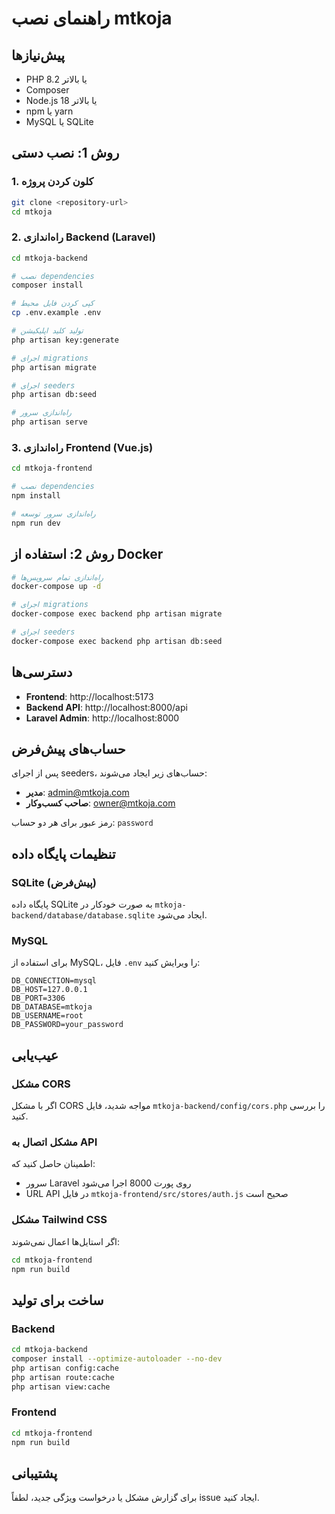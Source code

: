 # راهنمای نصب mtkoja

## پیش‌نیازها

- PHP 8.2 یا بالاتر
- Composer
- Node.js 18 یا بالاتر
- npm یا yarn
- MySQL یا SQLite

## روش 1: نصب دستی

### 1. کلون کردن پروژه
```bash
git clone <repository-url>
cd mtkoja
```

### 2. راه‌اندازی Backend (Laravel)

```bash
cd mtkoja-backend

# نصب dependencies
composer install

# کپی کردن فایل محیط
cp .env.example .env

# تولید کلید اپلیکیشن
php artisan key:generate

# اجرای migrations
php artisan migrate

# اجرای seeders
php artisan db:seed

# راه‌اندازی سرور
php artisan serve
```

### 3. راه‌اندازی Frontend (Vue.js)

```bash
cd mtkoja-frontend

# نصب dependencies
npm install

# راه‌اندازی سرور توسعه
npm run dev
```

## روش 2: استفاده از Docker

```bash
# راه‌اندازی تمام سرویس‌ها
docker-compose up -d

# اجرای migrations
docker-compose exec backend php artisan migrate

# اجرای seeders
docker-compose exec backend php artisan db:seed
```

## دسترسی‌ها

- **Frontend**: http://localhost:5173
- **Backend API**: http://localhost:8000/api
- **Laravel Admin**: http://localhost:8000

## حساب‌های پیش‌فرض

پس از اجرای seeders، حساب‌های زیر ایجاد می‌شوند:

- **مدیر**: admin@mtkoja.com
- **صاحب کسب‌وکار**: owner@mtkoja.com

رمز عبور برای هر دو حساب: `password`

## تنظیمات پایگاه داده

### SQLite (پیش‌فرض)
پایگاه داده SQLite به صورت خودکار در `mtkoja-backend/database/database.sqlite` ایجاد می‌شود.

### MySQL
برای استفاده از MySQL، فایل `.env` را ویرایش کنید:

```env
DB_CONNECTION=mysql
DB_HOST=127.0.0.1
DB_PORT=3306
DB_DATABASE=mtkoja
DB_USERNAME=root
DB_PASSWORD=your_password
```

## عیب‌یابی

### مشکل CORS
اگر با مشکل CORS مواجه شدید، فایل `mtkoja-backend/config/cors.php` را بررسی کنید.

### مشکل اتصال به API
اطمینان حاصل کنید که:
- سرور Laravel روی پورت 8000 اجرا می‌شود
- URL API در فایل `mtkoja-frontend/src/stores/auth.js` صحیح است

### مشکل Tailwind CSS
اگر استایل‌ها اعمال نمی‌شوند:
```bash
cd mtkoja-frontend
npm run build
```

## ساخت برای تولید

### Backend
```bash
cd mtkoja-backend
composer install --optimize-autoloader --no-dev
php artisan config:cache
php artisan route:cache
php artisan view:cache
```

### Frontend
```bash
cd mtkoja-frontend
npm run build
```

## پشتیبانی

برای گزارش مشکل یا درخواست ویژگی جدید، لطفاً issue ایجاد کنید.









